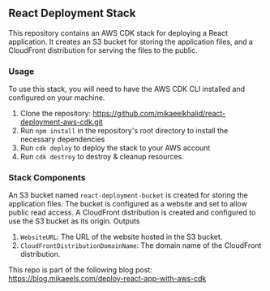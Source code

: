 ## React Deployment Stack

This repository contains an AWS CDK stack for deploying a React application. It creates an S3 bucket for storing the application files, and a CloudFront distribution for serving the files to the public.

### Usage

To use this stack, you will need to have the AWS CDK CLI installed and configured on your machine.

1. Clone the repository: https://github.com/mikaeelkhalid/react-deployment-aws-cdk.git
2. Run `npm install` in the repository's root directory to install the necessary dependencies
3. Run `cdk deploy` to deploy the stack to your AWS account
4. Run `cdk destroy` to destroy & cleanup resources.


### Stack Components

An S3 bucket named `react-deployment-bucket` is created for storing the application files. The bucket is configured as a website and set to allow public read access.
A CloudFront distribution is created and configured to use the S3 bucket as its origin.
Outputs

1. `WebsiteURL`: The URL of the website hosted in the S3 bucket.
2. `CloudFrontDistributionDomainName`: The domain name of the CloudFront distribution.

This repo is part of the following blog post: https://blog.mikaeels.com/deploy-react-app-with-aws-cdk
